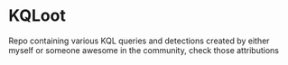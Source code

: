 # KQLoot
Repo containing various KQL queries and detections created by either myself or someone awesome in the community, check those attributions
